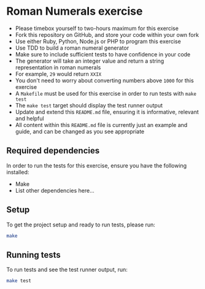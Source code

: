 # Roman Numerals exercise

- Please timebox yourself to two-hours maximum for this exercise
- Fork this repository on GitHub, and store your code within your own fork
- Use either Ruby, Python, Node.js or PHP to program this exercise
- Use TDD to build a roman numeral generator
- Make sure to include sufficient tests to have confidence in your code
- The generator will take an integer value and return a string representation in roman numerals
- For example, `29` would return `XXIX`
- You don't need to worry about converting numbers above `1000` for this exercise
- A `Makefile` must be used for this exercise in order to run tests with `make test`
- The `make test` target should display the test runner output
- Update and extend this `README.md` file, ensuring it is informative, relevant and helpful
- All content within this `README.md` file is currently just an example and guide, and can be changed as you see appropriate

## Required dependencies

In order to run the tests for this exercise, ensure you have the following installed:

- Make
- List other dependencies here...

## Setup

To get the project setup and ready to run tests, please run:

```sh
make
```

## Running tests

To run tests and see the test runner output, run:

```sh
make test
```
